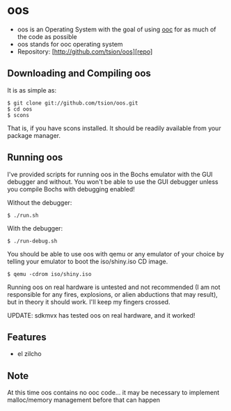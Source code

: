 
oos
===

* oos is an Operating System with the goal of using [ooc][ooc] for
  as much of the code as possible
* oos stands for ooc operating system
* Repository: [http://github.com/tsion/oos][repo]


Downloading and Compiling oos
-------------

It is as simple as:

    $ git clone git://github.com/tsion/oos.git
    $ cd oos
    $ scons

That is, if you have scons installed. It should be readily available
from your package manager.


Running oos
-----------

I've provided scripts for running oos in the Bochs emulator with the
GUI debugger and without. You won't be able to use the GUI debugger
unless you compile Bochs with debugging enabled!

Without the debugger:

    $ ./run.sh

With the debugger:

    $ ./run-debug.sh

You should be able to use oos with qemu or any emulator of your choice
by telling your emulator to boot the iso/shiny.iso CD image.

    $ qemu -cdrom iso/shiny.iso

Running oos on real hardware is untested and not recommended (I am not
responsible for any fires, explosions, or alien abductions that may
result), but in theory it should work. I'll keep my fingers crossed.

UPDATE: sdkmvx has tested oos on real hardware, and it worked!


Features
--------

* el zilcho


Note
----

At this time oos contains no ooc code... it may be necessary to
implement malloc/memory management before that can happen


[repo]: http://github.com/tsion/oos
[ooc]:  http://ooc-lang.org
